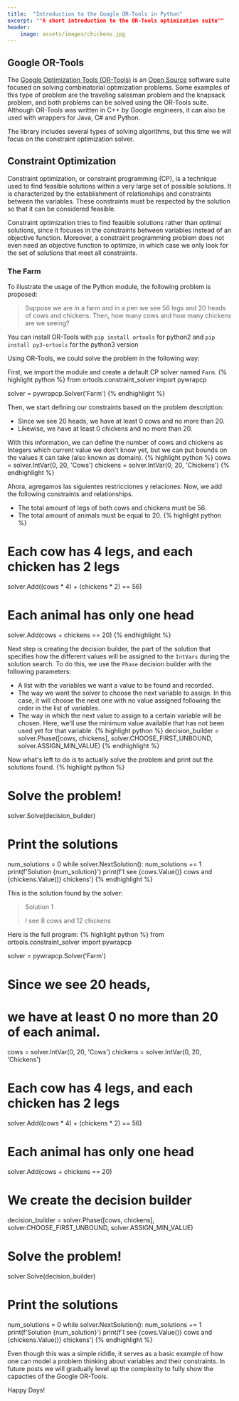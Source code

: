 ```yaml
---
title:  "Introduction to the Google OR-Tools in Python"
excerpt: ""A short introduction to the OR-Tools optimization suite""
header:
    image: assets/images/chickens.jpg
---
```

## Google OR-Tools
The [Google Optimization Tools (OR-Tools)](https://developers.google.com/optimization/) is an [Open Source](https://github.com/google/or-tools) software suite focused on solving combinatorial optimization problems. Some examples of this type of problem are the traveling salesman problem and the knapsack problem, and both problems can be solved using the OR-Tools suite.
Although OR-Tools was written in C++ by Google engineers, it can also be used with wrappers for Java, C# and Python.

The library includes several types of solving algorithms, but this time we will focus on the
constraint optimization solver.

## Constraint Optimization
Constraint optimization, or constraint programming (CP), is a technique used to find feasible solutions within a very large set of possible solutions. It is characterized by the establishment of relationships
and constraints between the variables. These constraints must be respected by the solution so that it can be considered feasible.

Constraint optimization tries to find feasible solutions rather than optimal solutions, since it focuses
in the constraints between variables instead of an objective function. Moreover, a constraint programming problem does not even need an objective function to optimize, in which case we only look for the set of solutions that meet all constraints.

### The Farm
To illustrate the usage of the Python module, the following problem is proposed:

> Suppose we are in a farm and in a pen we see 56 legs and 20 heads of cows and chickens.
> Then, how many cows and how many chickens are we seeing?

You can install OR-Tools with `pip install ortools` for python2 and `pip install py3-ortools` for the python3 version

Using OR-Tools, we could solve the problem in the following way:

First, we import the module and create a default CP solver named `Farm`.
{% highlight python %}
from ortools.constraint_solver import pywrapcp

solver = pywrapcp.Solver('Farm')
{% endhighlight %}

Then, we start defining our constraints based on the problem description:
- Since we see 20 heads, we have at least 0 cows and no more than 20.
- Likewise, we have at least 0 chickens and no more than 20.

With this information, we can define the number of cows and chickens as Integers which current value we don't know yet, but we can put bounds on the values it can take (also known as domain).
{% highlight python %}
cows = solver.IntVar(0, 20, 'Cows')
chickens = solver.IntVar(0, 20, 'Chickens')
{% endhighlight %}

Ahora, agregamos las siguientes restricciones y relaciones:
Now, we add the following constraints and relationships.
- The total amount of legs of both cows and chickens must be 56.
- The total amount of animals must be equal to 20.
{% highlight python %}
# Each cow has 4 legs, and each chicken has 2 legs
solver.Add((cows * 4) + (chickens * 2) == 56)
# Each animal has only one head
solver.Add(cows + chickens == 20)
{% endhighlight %}

Next step is creating the decision builder, the part of the solution that specifies how the different values will be assigned to the `IntVars` during the solution search. To do this, we use the `Phase` decision builder with the following parameters:
- A list with the variables we want a value to be found and recorded.
- The way we want the solver to choose the next variable to assign. In this case, it will choose the next one with no value assigned following the order in the list of variables.
- The way in which the next value to assign to a certain variable will be chosen. Here, we'll use the minimum value available that has not been used yet for that variable.
{% highlight python %}
decision_builder = solver.Phase([cows, chickens],
                                 solver.CHOOSE_FIRST_UNBOUND,
                                 solver.ASSIGN_MIN_VALUE)
{% endhighlight %}

Now what's left to do is to actually solve the problem and print out the solutions found.
{% highlight python %}
# Solve the problem!
solver.Solve(decision_builder)
# Print the solutions
num_solutions = 0
while solver.NextSolution():
    num_solutions += 1
    print(f'Solution {num_solution}')
    print(f'I see {cows.Value()} cows and {chickens.Value()} chickens')
{% endhighlight %}

This is the solution found by the solver:
> Solution 1
>
> I see 8 cows and 12 chickens

Here is the full program:
{% highlight python %}
from ortools.constraint_solver import pywrapcp

solver = pywrapcp.Solver('Farm')

# Since we see 20 heads,
# we have at least 0 no more than 20 of each animal.
cows = solver.IntVar(0, 20, 'Cows')
chickens = solver.IntVar(0, 20, 'Chickens')
# Each cow has 4 legs, and each chicken has 2 legs
solver.Add((cows * 4) + (chickens * 2) == 56)
# Each animal has only one head
solver.Add(cows + chickens == 20)
# We create the decision builder
decision_builder = solver.Phase([cows, chickens],
                                 solver.CHOOSE_FIRST_UNBOUND,
                                 solver.ASSIGN_MIN_VALUE)
# Solve the problem!
solver.Solve(decision_builder)
# Print the solutions
num_solutions = 0
while solver.NextSolution():
    num_solutions += 1
    print(f'Solution {num_solution}')
    print(f'I see {cows.Value()} cows and {chickens.Value()} chickens')
{% endhighlight %}

Even though this was a simple riddle, it serves as a basic example of how one can model a problem thinking about variables and their constraints.
In future posts we will gradually level up the complexity to fully show the capacties of the Google OR-Tools.

Happy Days!
